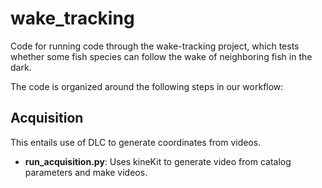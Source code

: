 # wake_tracking

Code for running code through the wake-tracking project, which tests whether some fish species can follow the wake of neighboring fish in the dark.

The code is organized around the following steps in our workflow:

## Acquisition
This entails use of DLC to generate coordinates from videos. 

- **run_acquisition.py**: Uses kineKit to generate video from catalog parameters and make videos.  

[//]: # ()
[//]: # (## Processing)

[//]: # (Taking the raw coordinates from DLC videos, cleaning the data, and generating parameter metrics of the kinematics. Controlled with runProcessing.)

[//]: # ()
[//]: # (## Analysis)

[//]: # (Exploratory data analysis. )

[//]: # ()
[//]: # (## Presentation )

[//]: # (Stats and final figure construction.)
